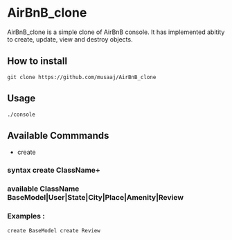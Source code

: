 # AirBnB_clone
AirBnB_clone is a simple clone of AirBnB console.
It has implemented abitity to create, update, view
and destroy objects.

## How to install
``git clone https://github.com/musaaj/AirBnB_clone``

## Usage
``
./console
``

## Available Commmands
- create
### syntax create ClassName+
### available ClassName BaseModel|User|State|City|Place|Amenity|Review
### Examples  :
``
create BaseModel
create Review
``


